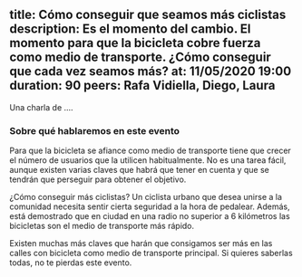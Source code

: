 title: Cómo conseguir que seamos más ciclistas
description: Es el momento del cambio. El momento para que la bicicleta cobre fuerza como medio de transporte. ¿Cómo conseguir que cada vez seamos más?
at: 11/05/2020 19:00
duration: 90
peers: Rafa Vidiella, Diego, Laura
----
Una charla de ....

### Sobre qué hablaremos en este evento

Para que la bicicleta se afiance como medio de transporte tiene que crecer el número de usuarios que la utilicen habitualmente. No es una tarea fácil, aunque existen varias claves que habrá que tener en cuenta y que se tendrán que perseguir para obtener el objetivo.

¿Cómo conseguir más ciclistas? Un ciclista urbano que desea unirse a la comunidad necesita sentir cierta seguridad a la hora de pedalear. Además, está demostrado que en ciudad en una radio no superior a 6 kilómetros las bicicletas son el medio de transporte más rápido.

Existen muchas más claves que harán que consigamos ser más en las calles con bicicleta como medio de transporte principal. Si quieres saberlas todas, no te pierdas este evento.
